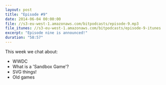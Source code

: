 ```yaml
---
layout: post
title: "Episode #9"
date: 2014-06-04 00:00:00
file: //s3-eu-west-1.amazonaws.com/bitpodcasts/episode-9.mp3
file_itunes: //s3-eu-west-1.amazonaws.com/bitpodcasts/episode-9-itunes.m4a
excerpt: "Episode nine is announced!"
duration: "58:57"
---
```


This week we chat about:

* WWDC
* What is a 'Sandbox Game'?
* SVG things!
* Old games
